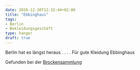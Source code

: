 ```yaml
---
date: 2020-12-30T12:32:44+02:00
title: "Ebbinghaus"
tags:
- Berlin
- Bekleidungsgeschäft
type: hanger
draft: true
---
```

Berlin hat es längst heraus . . . .
Für gute Kleidung Ebbinghaus


<div class="source">Gefunden bei der <a href="https://www.neue-arbeit-brockensammlung.de/geschaefte/gebrauchtmoebelkaufhaus/">Brockensammlung</a></div>
